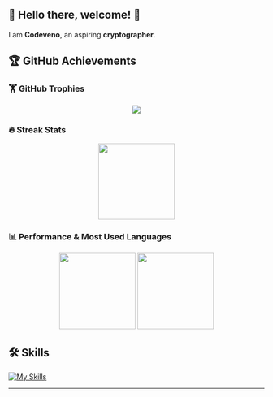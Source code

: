 ## 👋 Hello there, welcome! 💪  

I am **Codeveno**, an aspiring **cryptographer**.  

## 🏆 GitHub Achievements  

### 🏋️ GitHub Trophies  
<p align="center">
  <img src="https://github-profile-trophy.vercel.app/?username=codeveno&theme=onedark&column=7">
</p>  

### 🔥 Streak Stats  
<p align="center">
   <img src="https://streak-stats.demolab.com/?user=codeveno&theme=radical&hide_border=true" height="150">
</p>

### 📊 Performance & Most Used Languages  
<p align="center">
   <img src="https://github-readme-stats.vercel.app/api?username=codeveno&show_icons=true&theme=radical" height="150">
   <img src="https://github-readme-stats.vercel.app/api/top-langs/?username=codeveno&layout=compact&theme=radical" height="150">
</p>


## 🛠️ Skills  
[![My Skills](https://skillicons.dev/icons?i=python,java,c,javascript,bash,linux,windows,mysql,postgres,mongodb,redis,sqlite,github,git,tensorflow,pytorch,opencv,vscode,neovim,metasploit,wireshark,burpsuite,nmap,bettercap,gnupg,openssl,hashcat,veracrypt,archlinux,debian,ubuntu,nginx,apache,selenium,gradle&theme=dark&perline=10)](https://skillicons.dev)

---

